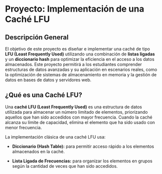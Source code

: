 # **Proyecto: Implementación de una Caché LFU**

## **Descripción General**

El objetivo de este proyecto es diseñar e implementar una caché de tipo **LFU (Least Frequently Used)** utilizando una combinación de **listas ligadas** y un **diccionario hash** para optimizar la eficiencia en el acceso a los datos almacenados. Este proyecto permitirá a los estudiantes comprender estructuras de datos avanzadas y su aplicación en escenarios reales, como la optimización de sistemas de almacenamiento en memoria y la gestión de datos en bases de datos y servidores web.

## **¿Qué es una Caché LFU?**

Una **caché LFU (Least Frequently Used)** es una estructura de datos utilizada para almacenar un número
limitado de elementos, priorizando aquellos que han sido accedidos con mayor frecuencia. Cuando la caché
alcanza su límite de capacidad, elimina el elemento que ha sido usado con menor frecuencia.

La implementación clásica de una caché LFU usa:

- **Diccionario (Hash Table):** para permitir acceso rápido a los elementos almacenados en la caché.

- **Lista Ligada de Frecuencias:** para organizar los elementos en grupos según la cantidad de veces que
han sido accedidos.
